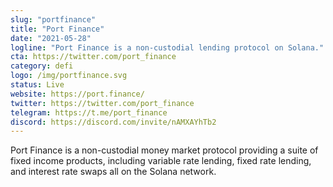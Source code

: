 ```yaml
---
slug: "portfinance"
title: "Port Finance"
date: "2021-05-28"
logline: "Port Finance is a non-custodial lending protocol on Solana."
cta: https://twitter.com/port_finance
category: defi
logo: /img/portfinance.svg
status: Live
website: https://port.finance/
twitter: https://twitter.com/port_finance
telegram: https://t.me/port_finance
discord: https://discord.com/invite/nAMXAYhTb2
---
```


Port Finance is a non-custodial money market protocol providing a suite of fixed income products, including variable rate lending, fixed rate lending, and interest rate swaps all on the Solana network.